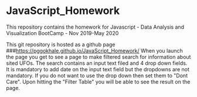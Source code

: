 # JavaScript_Homework
This repository contains the homework for Javascript - Data Analysis and Visualization BootCamp - Nov 2019-May 2020

This git repository is hosted as a github page ###https://pggokhale.github.io/JavaScript_Homework/
When you launch the page you get to see a page to make filtered search for information about sited UFOs. 
The search contains an input text filed and 4 drop down fields.
It is mandatory to add date on the input text field but the dropdowns are not mandatory.
If you do not want to use the drop down then set them to "Dont Care".
Upon hitting the "Filter Table" you will be able to see the result on the page.

